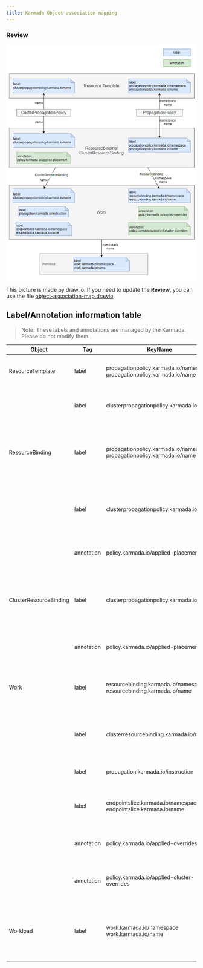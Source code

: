 ```yaml
---
title: Karmada Object association mapping
---
```


### Review

![](../resources/general/object-association-map.png)

This picture is made by draw.io. If you need to update the **Review**, you can use the file [object-association-map.drawio](../resources/general/object-association-map.drawio).

## Label/Annotation information table

> Note:
> These labels and annotations are managed by the Karmada. Please do not modify them.

| Object                 | Tag        | KeyName                                                      | Usage                                                        |
| ---------------------- | ---------- | ------------------------------------------------------------ | ------------------------------------------------------------ |
| ResourceTemplate       | label      | propagationpolicy.karmada.io/namespace propagationpolicy.karmada.io/name | The labels can be used to determine whether the current resource template is claimed by PropagationPolicy. |
|                        | label      | clusterpropagationpolicy.karmada.io/name                     | The label can be used to determine whether the current resource template is claimed by ClusterPropagationPolicy. |
| ResourceBinding        | label      | propagationpolicy.karmada.io/namespace propagationpolicy.karmada.io/name | Through those two labels, logic can find the associated ResourceBinding from the PropagationPolicy or trace it back from the ResourceBinding to the corresponding PropagationPolicy. |
|                        | label      | clusterpropagationpolicy.karmada.io/name                     | Through the label, logic can find the associated ResourceBinding from the ClusterPropagationPolicy or trace it back from the ResourceBinding to the corresponding ClusterPropagationPolicy. |
|                        | annotation | policy.karmada.io/applied-placement                          | Record applied placement declaration. The placement could be either PropagationPolicy's or ClusterPropagationPolicy's. |
| ClusterResourceBinding | label      | clusterpropagationpolicy.karmada.io/name                     | Through the label, logic can find the associated ClusterResourceBinding from the ClusterPropagationPolicy or trace it back from the ClusterResourceBinding to the corresponding ClusterPropagationPolicy. |
|                        | annotation | policy.karmada.io/applied-placement                          | Record applied placement declaration. The placement could be either PropagationPolicy's or ClusterPropagationPolicy's. |
| Work                   | label      | resourcebinding.karmada.io/namespace resourcebinding.karmada.io/name | Through those two labels, logic can find the associated WorkList from the ResourceBinding or trace it back from the Work to the corresponding ResourceBinding. |
|                        | label      | clusterresourcebinding.karmada.io/name                       | Through the label, logic can find the associated WorkList from the ClusterResourceBinding or trace it back from the Work to the corresponding ClusterResourceBinding. |
|                        | label      | propagation.karmada.io/instruction                           | Valid values includes: - suppressed: indicates that the resource should not be propagated. |
|                        | label      | endpointslice.karmada.io/namespace endpointslice.karmada.io/name | Those labels are added to work object, which is report by member cluster, to specify service associated with EndpointSlice. |
|                        | annotation | policy.karmada.io/applied-overrides                          | Record override items, the overrides items should be sorted alphabetically in ascending order by OverridePolicy's name. |
|                        | annotation      | policy.karmada.io/applied-cluster-overrides                  | Record override items, the overrides items should be sorted alphabetically in ascending order by ClusterOverridePolicy's name. |
| Workload               | label      | work.karmada.io/namespace work.karmada.io/name | The labels can be used to determine whether the current workload is managed by karmada. Through those labels, logic can find the associated Work or trace it back from the Work to the corresponding Workload. |
